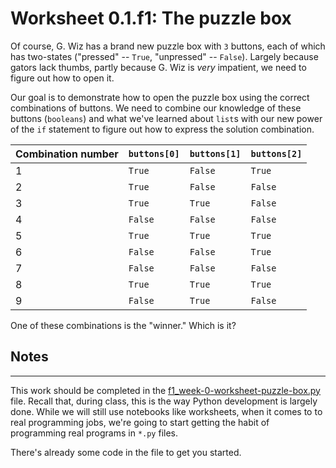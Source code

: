 # Worksheet 0.1.f1: The puzzle box

Of course, G. Wiz has a brand new puzzle box with `3` buttons, each of which has two-states ("pressed" -- `True`, "unpressed" -- `False`). Largely because gators lack thumbs, partly because G. Wiz is _very_ impatient, we need to figure out how to open it.

Our goal is to demonstrate how to open the puzzle box using the correct combinations of buttons. We need to combine our knowledge of these buttons (`booleans`) and what we've learned about `list`s with our new power of the `if` statement to figure out how to express the solution combination.


|Combination number |`buttons[0]` |`buttons[1]` |`buttons[2]` |
|-------------------|-------------|-------------|---------------|
|1|`True` |`False` |`True`|
|2|`True` |`False` |`False`|
|3|`True` |`True` |`False`|
|4|`False` |`False` |`False`|
|5|`True` |`True` |`True`|
|6|`False` |`False` |`True`|
|7|`False` |`False` |`False`|
|8|`True` |`True` |`True`|
|9|`False`|`True` |`False`|

One of these combinations is the "winner." Which is it?

## Notes

---

This work should be completed in the [f1_week-0-worksheet-puzzle-box.py](f1_week-0-worksheet-puzzle-box.py) file. Recall that, during class, this is the way Python development is largely done. While we will still use notebooks like worksheets, when it comes to to real programming jobs, we're going to start getting the habit of programming real programs in `*.py` files.

There's already some code in the file to get you started.